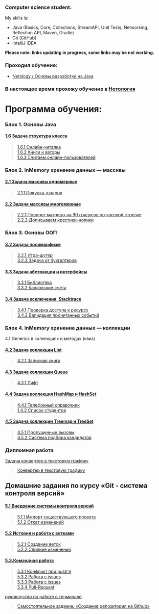 ### Computer science student.

My skills is:
* Java (Basics, Core, Collections, StreamAPI, Unit Tests, Networking, Reflection API, Maven, Gradle)
* Git (GitHub)
* IntelliJ IDEA

**Please note: links updating in progress, some links may be not working.**

### Проходил обучение:

- [Netology / Основы разработки на Java]()
### В настоящее время прохожу обучение в [Нетология](https://netology.ru/)

# Программа обучения:

### Блок 1. Основы Java

#### [1.6	Задача структура класса](https://github.com/netology-code/java-homeworks/tree/master/class-structure)

> [1.6.1 Онлайн-читалка](https://replit.com/@AndMosk/Lesson6class-structure#Main.java)  
> [1.6.2 Книги и авторы](https://replit.com/@AndMosk/Lesson6class-structure#Main.java)  
> [1.6.3 Считаем онлайн-пользователей](https://replit.com/@AndMosk/Lesson6class-structure#Main.java)

### Блок 2. InMemory хранение данных — массивы

#### [2.1	Задача массивы одномерные](https://github.com/netology-code/java-homeworks/tree/master/one-dimensional-array)

> [2.1.1 Покупка товаров](https://replit.com/@AndMosk/Lesson8#Main.java)

#### [2.2	Задача массивы многомерные](https://github.com/netology-code/java-homeworks/tree/master/multidimensional-array)

> [2.2.1 Поворот матрицы на 90 градусов по часовой стрелке](https://replit.com/@AndMosk/lesson91Matrix#Main.java)  
> [2.2.2 Дописываем крестики-нолики](https://replit.com/@AndMosk/Lesson92GameXO#Main.java)

### Блок 3. Основы ООП

#### [3.2	Задача полиморфизм](https://github.com/netology-code/java-homeworks/tree/master/polymorphism)

> [3.2.1 Игра-шутер](https://replit.com/@AndMosk/Lesson10ShooterGame#Main.java)  
> [3.2.2 Задача от бухгалтеров](https://replit.com/@AndMosk/Lesson10TAX#Main.java)

#### [3.3	Задача абстракции и интерфейсы](https://github.com/netology-code/java-homeworks/tree/master/abstractions-interfaces)

> [3.3.1 Библиотека](https://replit.com/@AndMosk/Lesson12BookLibrary#Main.java)  
> [3.3.2 Банковские счета](https://replit.com/@AndMosk/Lesson12Bank#Main.java)

#### [3.4	Задача ксключения, Stacktrace](https://github.com/netology-code/java-homeworks/tree/master/exceptions)

> [3.4.1 Проверка доступа к ресурсу](https://replit.com/@AndMosk/Lesson13stacktrace#Main.java)  
> [3.4.2 Валидация прочитанных событий](https://replit.com/@AndMosk/Lesson13MoveAndTheatre#Main.java)


### Блок 4. InMemory хранение данных — коллекции

4.1 Generics в коллекциях и методах (квиз)

#### [4.2	Задача коллекции List](https://github.com/netology-code/java-homeworks/tree/master/list)

> [4.2.1 Записная книга](https://replit.com/@AndMosk/Lesson16ArrayList#Main.javahttps://replit.com/@AndMosk/Lesson16ArrayList#Main.java)

#### [4.3	Задача коллекции Queue](https://github.com/netology-code/java-homeworks/tree/master/queue)

> [4.3.1 Лифт](https://replit.com/@AndMosk/Lesson17Queue#Main.java)  

#### [4.4	Задача коллекция HashMap и HashSet](https://github.com/netology-code/java-homeworks/tree/master/hash-collections)

> [4.4.1 Телефонный справочник](https://replit.com/@AndMosk/Lesson18HashMap#Main.java)  
> [1.4.2 Список студентов](https://replit.com/@AndMosk/Lesson18HashSet#Main.java)

#### [4.5	Задача коллекции Treemap и TreeSet](https://github.com/netology-code/java-homeworks/tree/master/tree-collections)

> [4.5.1 Пропущенные вызовы](https://replit.com/@AndMosk/Lesson19MISSEDCALL#Main.java)  
> [4.5.2 Система подбора кандидатов](https://replit.com/@AndMosk/Lesson19CandidateSelection#Main.java)

### Дипломная работа
[Задача конвертер в текстовую графику](https://github.com/netology-code/java-diplom)

> [Конвертер в текстовую графику]()
> 
## Домашние задания по курсу «Git - система контроля версий»

#### [5.1  Внедрение системы контроля версий](https://github.com/netology-code/git-homeworks/tree/new-hw/introduction)

> [5.1.1 Импорт существующего проекта](https://github.com/andmosc/1.2.-Site-For-Import)  
> [5.1.2 Откат изменений](https://github.com/andmosc/task2-cancelled-commit)

#### [5.2 История и работа с ветками](https://github.com/netology-code/git-homeworks/tree/new-hw/branch)

> [5.2.1 Создание веток](https://github.com/andmosc/Task1-Creating-Branches)  
> [5.2.2 Слияние изменений](https://github.com/andmosc/Task2-Merging-Changes/tree/main)  

#### [5.3.Командная работа](https://github.com/netology-code/git-homeworks/tree/master/remote)

> [5.3.1 Конфликт при push'е](https://github.com/andmosc/git-homeworks-neuro-fork)  
> [5.3.2 Работа с issues](https://github.com/netology-code/git-homeworks-neuro-issues/issues/11028#issue-1298307943)  
> [5.3.3 Работа с issues](https://github.com/netology-code/git-homeworks-neuro-issues/issues/11029#issue-1298307977)  
> [5.3.4 Pull-Request](https://github.com/netology-code/git-homeworks-neuro-pr/pull/5555#issue-1298318531)

[руководство по работе в терминале](https://github.com/netology-code/guides/blob/master/git-terminal/git-terminal.md).

> [Самостоятельное задание. «Создание репозитория на Github»](https://github.com/andmosc/andmosc)
<!--
**andmosc/andmosc** is a ✨ _special_ ✨ repository because its `README.md` (this file) appears on your GitHub profile.

Here are some ideas to get you started:

- 🔭 I’m currently working on ...
- 🌱 I’m currently learning ...
- 👯 I’m looking to collaborate on ...
- 🤔 I’m looking for help with ...
- 💬 Ask me about ...
- 📫 How to reach me: ...
- 😄 Pronouns: ...
- ⚡ Fun fact: ...
-->

